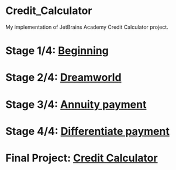 # Credit_Calculator
My implementation of JetBrains Academy Credit Calculator project.

# Stage 1/4: [Beginning](https://github.com/paula-bueno/Credit_Calculator/tree/master/Credit%20Calculator/Beginning)
# Stage 2/4: [Dreamworld](https://github.com/paula-bueno/Credit_Calculator/tree/master/Credit%20Calculator/Dreamworld)
# Stage 3/4: [Annuity payment](https://github.com/paula-bueno/Credit_Calculator/tree/master/Credit%20Calculator/Annuity%20payment)
# Stage 4/4: [Differentiate payment](https://github.com/paula-bueno/Credit_Calculator/tree/master/Credit%20Calculator/Differentiate%20payment)
# Final Project: [Credit Calculator](https://github.com/paula-bueno/Credit_Calculator/tree/master/Credit%20Calculator/task/creditcalc)
